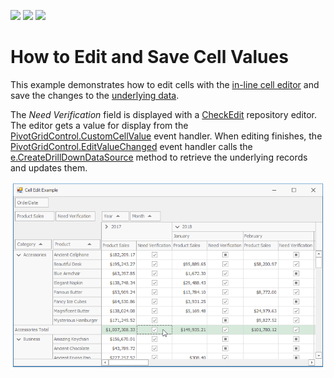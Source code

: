 <!-- default badges list -->
![](https://img.shields.io/endpoint?url=https://codecentral.devexpress.com/api/v1/VersionRange/195855180/19.1.3%2B)
[![](https://img.shields.io/badge/Open_in_DevExpress_Support_Center-FF7200?style=flat-square&logo=DevExpress&logoColor=white)](https://supportcenter.devexpress.com/ticket/details/T828658)
[![](https://img.shields.io/badge/📖_How_to_use_DevExpress_Examples-e9f6fc?style=flat-square)](https://docs.devexpress.com/GeneralInformation/403183)
<!-- default badges end -->
# How to Edit and Save Cell Values

This example demonstrates how to edit cells with the [in-line cell editor](https://docs.devexpress.com/WindowsForms/9388) and save the changes to the [underlying data](https://docs.devexpress.com/WindowsForms/1882).

The _Need Verification_ field is displayed with a [CheckEdit](https://docs.devexpress.com/WindowsForms/DevExpress.XtraEditors.CheckEdit) repository editor. The editor gets a value for display from the [PivotGridControl.CustomCellValue](https://docs.devexpress.com/WindowsForms/DevExpress.XtraPivotGrid.PivotGridControl.CustomCellValue) event handler. When editing finishes, the [PivotGridControl.EditValueChanged](https://docs.devexpress.com/WindowsForms/DevExpress.XtraPivotGrid.PivotGridControl.EditValueChanged) event handler calls the [e.CreateDrillDownDataSource](https://docs.devexpress.com/CoreLibraries/DevExpress.XtraPivotGrid.PivotCellEventArgsBase-3.CreateDrillDownDataSource.overloads) method to retrieve the underlying records and updates them.



![screenshot](/images/screenshot.png)
